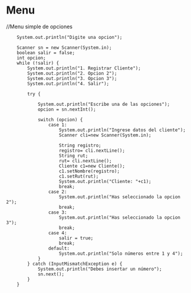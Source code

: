 # Menu
//Menu simple de opciones
 
        System.out.println("Digite una opcion");

        Scanner sn = new Scanner(System.in);
        boolean salir = false;
        int opcion;
        while (!salir) {
            System.out.println("1. Registrar Cliente");
            System.out.println("2. Opcion 2");
            System.out.println("3. Opcion 3");
            System.out.println("4. Salir");

            try {

                System.out.println("Escribe una de las opciones");
                opcion = sn.nextInt();

                switch (opcion) {
                    case 1:
                        System.out.println("Ingrese datos del cliente");
                        Scanner cli=new Scanner(System.in);

                        String registro;
                        registro= cli.nextLine();
                        String rut;
                        rut= cli.nextLine();
                        Cliente c1=new Cliente();
                        c1.setNombre(registro);
                        c1.setRut(rut);
                        System.out.println("Cliente: "+c1);
                        break;
                    case 2:
                        System.out.println("Has seleccionado la opcion 2");
                        break;
                    case 3:
                        System.out.println("Has seleccionado la opcion 3");
                        break;
                    case 4:
                        salir = true;
                        break;
                    default:
                        System.out.println("Solo números entre 1 y 4");
                }
            } catch (InputMismatchException e) {
                System.out.println("Debes insertar un número");
                sn.next();
            }
        }
